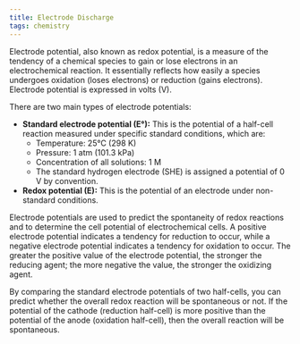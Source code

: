 ```yaml
---
title: Electrode Discharge
tags: chemistry
---
```

Electrode potential, also known as redox potential, is a measure of the tendency of a chemical species to gain or lose electrons in an electrochemical reaction. It essentially reflects how easily a species undergoes oxidation (loses electrons) or reduction (gains electrons).  Electrode potential is expressed in volts (V).

There are two main types of electrode potentials:

- **Standard electrode potential (E°):** This is the potential of a half-cell reaction measured under specific standard conditions, which are:
    - Temperature: 25°C (298 K)
    - Pressure: 1 atm (101.3 kPa)
    - Concentration of all solutions: 1 M
    - The standard hydrogen electrode (SHE) is assigned a potential of 0 V by convention.
- **Redox potential (E):** This is the potential of an electrode under non-standard conditions.

Electrode potentials are used to predict the spontaneity of redox reactions and to determine the cell potential of electrochemical cells.  A positive electrode potential indicates a tendency for reduction to occur, while a negative electrode potential indicates a tendency for oxidation to occur. The greater the positive value of the electrode potential, the stronger the reducing agent; the more negative the value, the stronger the oxidizing agent.

By comparing the standard electrode potentials of two half-cells, you can predict whether the overall redox reaction will be spontaneous or not. If the potential of the cathode (reduction half-cell) is more positive than the potential of the anode (oxidation half-cell), then the overall reaction will be spontaneous.

